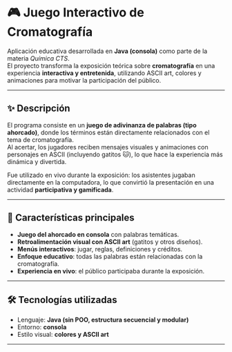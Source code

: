 # 🎮 Juego Interactivo de Cromatografía  

Aplicación educativa desarrollada en **Java (consola)** como parte de la materia *Química CTS*.  
El proyecto transforma la exposición teórica sobre **cromatografía** en una experiencia **interactiva y entretenida**, utilizando ASCII art, colores y animaciones para motivar la participación del público.  

---

## ✨ Descripción  
El programa consiste en un **juego de adivinanza de palabras (tipo ahorcado)**, donde los términos están directamente relacionados con el tema de cromatografía.  
Al acertar, los jugadores reciben mensajes visuales y animaciones con personajes en ASCII (incluyendo gatitos 🐱), lo que hace la experiencia más dinámica y divertida.  

Fue utilizado en vivo durante la exposición: los asistentes jugaban directamente en la computadora, lo que convirtió la presentación en una actividad **participativa y gamificada**.  

---

## 🚀 Características principales  
- **Juego del ahorcado en consola** con palabras temáticas.  
- **Retroalimentación visual con ASCII art** (gatitos y otros diseños).  
- **Menús interactivos**: jugar, reglas, definiciones y créditos.  
- **Enfoque educativo**: todas las palabras están relacionadas con la cromatografía.  
- **Experiencia en vivo**: el público participaba durante la exposición.  

---

## 🛠️ Tecnologías utilizadas  
- Lenguaje: **Java (sin POO, estructura secuencial y modular)**  
- Entorno: **consola**  
- Estilo visual: **colores y ASCII art**  

---
